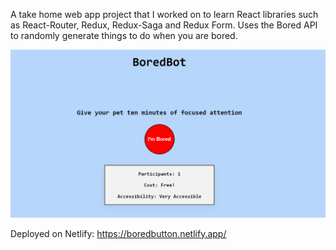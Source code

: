 A take home web app project that I worked on to learn React libraries such as React-Router, Redux, Redux-Saga and Redux Form. Uses the Bored API to randomly generate things to do when you are bored. 

![alt text](https://github.com/ashubanjara/boredbotreact/blob/master/public/boredbot-capture.PNG)

Deployed on Netlify: https://boredbutton.netlify.app/
